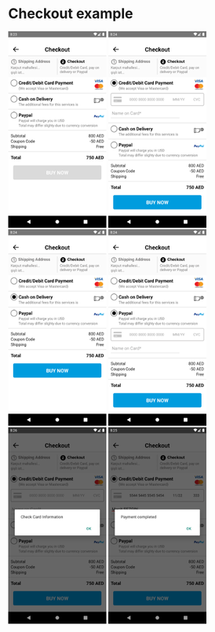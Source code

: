 # Checkout example

<div class="row">
  <img src="https://raw.githubusercontent.com/mecitsezginn/ReactNativeExamples/main/jaliri/img/Screenshot_1642364634.png" width="200" title="hover text">
  <img src="https://raw.githubusercontent.com/mecitsezginn/ReactNativeExamples/main/jaliri/img/Screenshot_1642364647.png" width="200" title="hover text">
  <img src="https://raw.githubusercontent.com/mecitsezginn/ReactNativeExamples/main/jaliri/img/Screenshot_1642364655.png" width="200" title="hover text">
  <img src="https://raw.githubusercontent.com/mecitsezginn/ReactNativeExamples/main/jaliri/img/Screenshot_1642364659.png" width="200" title="hover text">
  <img src="https://raw.githubusercontent.com/mecitsezginn/ReactNativeExamples/main/jaliri/img/Screenshot_1642364761.png" width="200" title="hover text">
  <img src="https://raw.githubusercontent.com/mecitsezginn/ReactNativeExamples/main/jaliri/img/Screenshot_1642364754.png" width="200" title="hover text">
</div>
